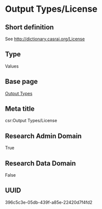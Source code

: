 # Output Types/License
## Short definition
See http://dictionary.casrai.org/License
## Type
Values
## Base page
[Output Types](../../Objects/Output%20Types.md)
## Meta title
csr:Output Types/License
## Research Admin Domain
True
## Research Data Domain
False
## UUID
396c5c3e-05db-439f-a85e-22420d7f4fd2
